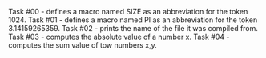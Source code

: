 Task #00 - defines a macro named SIZE as an abbreviation for the token 1024.
Task #01 - defines a macro named PI as an abbreviation for the token 3.14159265359.
Task #02 - prints the name of the file it was compiled from.
Task #03 - computes the absolute value of a number x.
Task #04 - computes the sum value of tow numbers x,y.